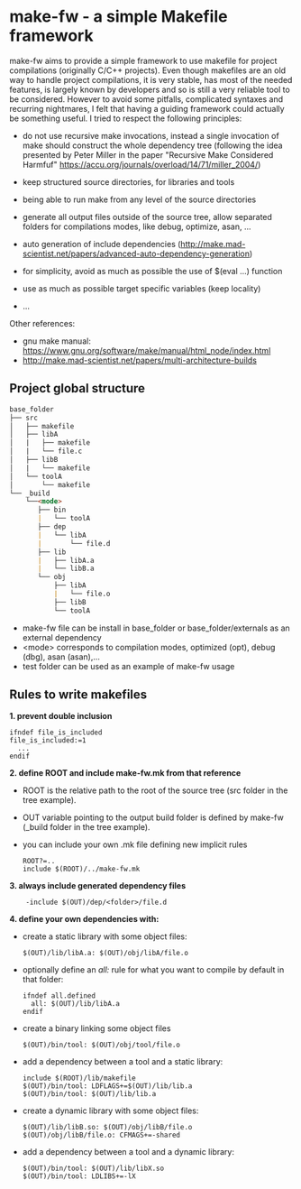 # make-fw - a simple Makefile framework

make-fw aims to provide a simple framework to use makefile for project
compilations (originally C/C++ projects). Even though makefiles are an old way
to handle project compilations, it is very stable, has most of the needed
features, is largely known by developers and so is still a very reliable tool to
be considered. However to avoid some pitfalls, complicated syntaxes and
recurring nightmares, I felt that having a guiding framework could actually be
something useful. I tried to respect the following principles:

- do not use recursive make invocations, instead a single invocation of make
  should construct the whole dependency tree (following the idea presented by
  Peter Miller in the paper "Recursive Make Considered Harmfuf"
  https://accu.org/journals/overload/14/71/miller_2004/)

- keep structured source directories, for libraries and tools

- being able to run make from any level of the source directories

- generate all output files outside of the source tree, allow separated folders
  for compilations modes, like debug, optimize, asan, ...

- auto generation of include dependencies
  (http://make.mad-scientist.net/papers/advanced-auto-dependency-generation)

- for simplicity, avoid as much as possible the use of $(eval ...) function

- use as much as possible target specific variables (keep locality)

- ...

Other references:
-  gnu make manual: https://www.gnu.org/software/make/manual/html_node/index.html
-  http://make.mad-scientist.net/papers/multi-architecture-builds




## Project global structure


```md
base_folder
├── src
│   ├── makefile
│   ├── libA
│   |   ├── makefile
│   |   └── file.c
│   ├── libB
│   |   └── makefile
│   └── toolA
│       └── makefile
└── _build
    └──<mode>
       ├── bin
       |   └── toolA
       ├── dep
       |   └── libA
       |       └── file.d
       ├── lib
       |   ├── libA.a
       |   └── libB.a
       └── obj
           ├── libA
           |   └── file.o
           ├── libB
           └── toolA
```

- make-fw file can be install in base_folder or base_folder/externals as an external dependency
- \<mode\> corresponds to compilation modes, optimized (opt), debug (dbg), asan (asan),...
- test folder can be used as an example of make-fw usage

## Rules to write makefiles

**1. prevent double inclusion** 

    ifndef file_is_included
    file_is_included:=1
      ...
    endif


**2. define ROOT and include make-fw.mk from that reference**
  - ROOT is the relative path to the root of the source tree (src folder in the tree example).
  - OUT variable pointing to the output build folder is defined by make-fw (_build folder in the tree example).
  - you can include your own .mk file defining new implicit rules

        ROOT?=..
        include $(ROOT)/../make-fw.mk

**3. always include generated dependency files**

        -include $(OUT)/dep/<folder>/file.d
		
**4. define your own dependencies with:**

  - create a static library with some object files:

        $(OUT)/lib/libA.a: $(OUT)/obj/libA/file.o

  - optionally define an *all:* rule for what you want to compile by default in that folder:
  
        ifndef all.defined
          all: $(OUT)/lib/libA.a
        endif

  - create a binary linking some object files
  
        $(OUT)/bin/tool: $(OUT)/obj/tool/file.o

  - add a dependency between a tool and a static library:

        include $(ROOT)/lib/makefile
        $(OUT)/bin/tool: LDFLAGS+=$(OUT)/lib/lib.a
        $(OUT)/bin/tool: $(OUT)/lib/lib.a
        
  - create a dynamic library with some object files:

        $(OUT)/lib/libB.so: $(OUT)/obj/libB/file.o
        $(OUT)/obj/libB/file.o: CFMAGS+=-shared

  - add a dependency between a tool and a dynamic library:
  
        $(OUT)/bin/tool: $(OUT)/lib/libX.so
		$(OUT)/bin/tool: LDLIBS+=-lX
		
		
